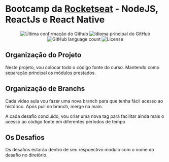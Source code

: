 # Bootcamp da <a href="https://rocketseat.com.br" target="__blank">Rocketseat</a> -  NodeJS, ReactJs e React Native

<p align="center">
  
  <img alt = "Última confirmação do Github" src="https://img.shields.io/github/last-commit/rodrigoprobst/bootcamp">
  <img alt = "Idioma principal do GitHub" src="https://img.shields.io/github/languages/top/rodrigoprobst/bootcamp?color=#EFD81B">
  <img alt="GitHub language count" src="https://img.shields.io/github/languages/count/rodrigoprobst/bootcamp">
  <img alt="License" src="https://img.shields.io/badge/license-MIT-%2304D361">
</p>

## Organização do Projeto

Neste projeto, vou colocar todo o código fonte do curso. Mantendo como separação principal os módulos prestados.

## Organização de Branchs

Cada vídeo aula vou fazer uma nova branch para que tenha fácil acesso ao histórico. Após pull no branch, merge na main.

A cada desafio concluído, vou criar uma nova tag para facilitar ainda mais o acesso ao código fonte em diferentes períodos de tempo

## Os Desafios 

Os desafios estarão dentro de seu respoectivo módulo com o nome do desafio no diretório.
